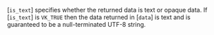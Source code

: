 [`is_text`] specifies whether the returned data is text or opaque data.
If [`is_text`] is `VK_TRUE` then the data returned in [`data`]
is text and is guaranteed to be a null-terminated UTF-8 string.